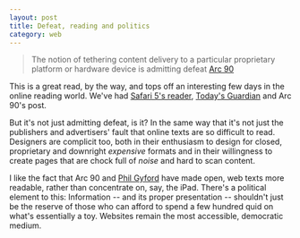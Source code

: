 ```yaml
---
layout: post
title: Defeat, reading and politics
category: web
---
```


> The notion of tethering content delivery to a particular proprietary platform or hardware device is admitting defeat [Arc 90](http://blog.arc90.com/2010/06/10/why-we-built-readability/)


This is a great read, by the way, and tops off an interesting few days in the online reading world. We've had [Safari 5's reader](http://www.apple.com/safari/whats-new.html#reader), [Today's Guardian](http://guardian.gyford.com/) and Arc 90's post.

But it's not just admitting defeat, is it? In the same way that it's not just the publishers and advertisers' fault that online texts are so difficult to read. Designers are complicit too, both in their enthusiasm to design for closed, proprietary and downright _expensive_ formats and in their willingness to create pages that are chock full of _noise_ and hard to scan content.

I like the fact that Arc 90 and [Phil Gyford](http://eu.techcrunch.com/2010/06/09/todays-guardian-is-the-guardian-re-imagined-for-the-ipad/#comment-376797) have made open, web texts more readable, rather than concentrate on, say, the iPad. There's a political element to this: Information -- and its proper presentation -- shouldn't just be the reserve of those who can afford to spend a few hundred quid on what's essentially a toy. Websites remain the most accessible, democratic medium.
